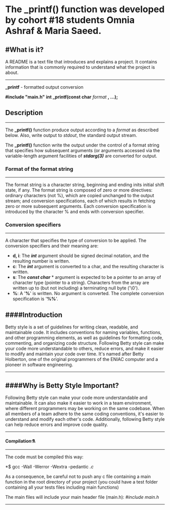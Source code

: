 # The _printf() function was developed by cohort #18 students Omnia Ashraf & Maria Saeed.

#What is it?
----------

A README is a text file that introduces and explains a project. It contains information that is commonly required to understand what the project is about.

---------------

**_printf** - formatted output conversion

**#include "main.h"**
**int _printf(const char** *format* **, ...);**

## Description
-------------

The **_printf()** function produce output according to a *format* as described below. Also, write output to *stdout*, the standard output stream.

The  **_printf()** function write the output under the control of a format string that specifies how subsequent arguments (or arguments accessed via the variable-length argument facilities of ***stdarg(3)*** are converted for output.

### Format of the format string
---------------

The format string is a character string, beginning and ending inits  initial shift state, if any. The format string is composed of zero or more  directives:  ordinary  characters  (not %), which are copied unchanged to the output stream; and conversion specifications, each of which results in fetching zero or more subsequent arguments.
Each conversion specification is introduced by the character % and ends with conversion specifier.

### Conversion specifiers
---------------

A character that specifies the type of conversion to be applied. The conversion specifiers and their meaning are:
-  **d, i**: The **_int_** argument should be signed decimal notation, and the resulting number is written.
-  **c**: The **_int_** argument is converted to a char, and the resulting character is written.
-  **s**: The **_const char_** * argument is expected to be a pointer to an array of character type (pointer to a string). Characters from the array are written up  to  (but not including) a terminating null byte ('\0').
- **%**: A '**%**' is written. No argument is converted. The complete conversion specification is '**%%**'.


####Introduction
---------------

Betty style is a set of guidelines for writing clean, readable, and maintainable code. It includes conventions for naming variables, functions, and other programming elements, as well as guidelines for formatting code, commenting, and organizing code structure. Following Betty style can make your code more understandable to others, reduce errors, and make it easier to modify and maintain your code over time. It's named after Betty Holberton, one of the original programmers of the ENIAC computer and a pioneer in software engineering.

-------------------------


####Why is Betty Style Important?
-----------------

Following Betty style can make your code more understandable and maintainable. It can also make it easier to work in a team environment, where different programmers may be working on the same codebase. When all members of a team adhere to the same coding conventions, it's easier to understand and modify each other's code. Additionally, following Betty style can help reduce errors and improve code quality.

----------------------


#### Compilation:alembic:
------------


The code must be compiled this way:

*$ gcc -Wall -Werror -Wextra -pedantic *.c*

As a consequence, be careful not to push any c file containing a main function in the root directory of your project (you could have a test folder containing all your tests files including main functions)

The main files will include your main header file (main.h): *#include main.h*

------------
